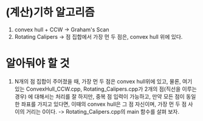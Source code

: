 # (계산)기하 알고리즘 #
1. convex hull + CCW -> Graham's Scan
2. Rotating Calipers -> 점 집합에서 가장 먼 두 점은, convex hull 위에 있다.



# 알아둬야 할 것 #
1. N개의 점 집합이 주어졌을 때, 가장 먼 두 점은 convex hull위에 있고, 물론, 여기 있는 ConvexHull_CCW.cpp, Rotating_Calipers.cpp가 2개의 점(직선을 이루는 경우) 에 대해서는 처리를 잘 하지만, 중복 점 입력이 가능하고, 만약 모든 점이 동일한 좌표를 가지고 있다면, 이때의 convex hull은 그 점 자신이며, 가장 먼 두 점 사이의 거리는 0이다. -> Rotating_Calipers.cpp의 main 함수를 살펴 보자. 
